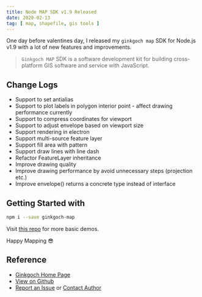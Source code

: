 ```yaml
---
title: Node MAP SDK v1.9 Released
date: 2020-02-13
tag: [ map, shapefile, gis tools ]
---
```


One day before valentines day, I released my `ginkgoch map` SDK for Node.js v1.9 with a lot of new features and improvements.
<!--more-->

> `Ginkgoch MAP` SDK is a software development kit for building cross-platform GIS software and service with JavaScript.

## Change Logs
* Support to set antialias
* Support to plot labels in polygon interior point - affect drawing performance currently
* Support to compress coordinates for viewport
* Support to adjust envelope based on viewport size
* Support rendering in electron
* Support multi-source feature layer
* Support fill area with pattern
* Support draw lines with line dash
* Refactor FeatureLayer inheritance
* Improve drawing quality
* Improve drawing performance by avoid unnecessary steps (projection etc.)
* Improve envelope() returns a concrete type instead of interface

## Getting Started with
```bash
npm i --save ginkgoch-map
```

Visit [this repo](https://github.com/ginkgoch/map-quick-started-demos) for more basic demos.

Happy Mapping 😎


## Reference
* [Ginkgoch Home Page](https://ginkgoch.com)
* [View on Github](https://github.com/ginkgoch/node-map)
* [Report an Issue](https://github.com/ginkgoch/node-map/issues) or [Contact Author](mailto:ginkgoch@outlook.com)
